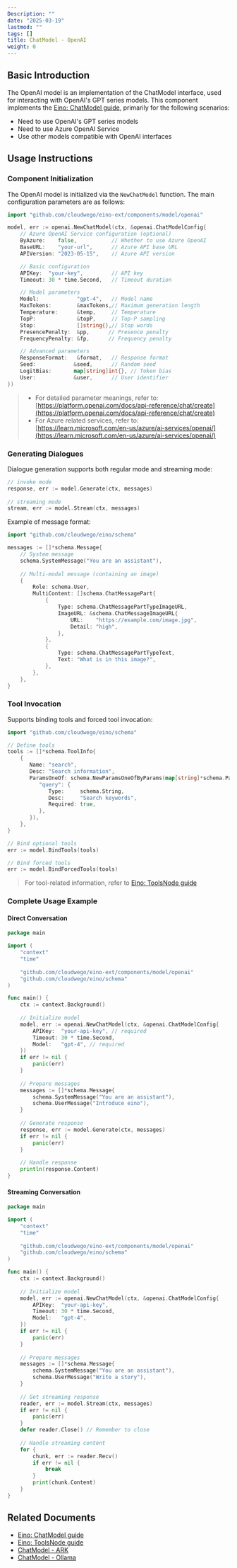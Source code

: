 ```yaml
---
Description: ""
date: "2025-03-19"
lastmod: ""
tags: []
title: ChatModel - OpenAI
weight: 0
---
```


## **Basic Introduction**

The OpenAI model is an implementation of the ChatModel interface, used for interacting with OpenAI's GPT series models. This component implements the [Eino: ChatModel guide](/docs/eino/core_modules/components/chat_model_guide), primarily for the following scenarios:

- Need to use OpenAI's GPT series models
- Need to use Azure OpenAI Service
- Use other models compatible with OpenAI interfaces

## **Usage Instructions**

### **Component Initialization**

The OpenAI model is initialized via the `NewChatModel` function. The main configuration parameters are as follows:

```go
import "github.com/cloudwego/eino-ext/components/model/openai"

model, err := openai.NewChatModel(ctx, &openai.ChatModelConfig{
    // Azure OpenAI Service configuration (optional)
    ByAzure:    false,           // Whether to use Azure OpenAI
    BaseURL:    "your-url",      // Azure API base URL
    APIVersion: "2023-05-15",    // Azure API version

    // Basic configuration
    APIKey:  "your-key",         // API key
    Timeout: 30 * time.Second,   // Timeout duration

    // Model parameters
    Model:            "gpt-4",   // Model name
    MaxTokens:        &maxTokens,// Maximum generation length
    Temperature:      &temp,     // Temperature
    TopP:             &topP,     // Top-P sampling
    Stop:             []string{},// Stop words
    PresencePenalty:  &pp,      // Presence penalty
    FrequencyPenalty: &fp,      // Frequency penalty

    // Advanced parameters
    ResponseFormat:   &format,   // Response format
    Seed:            &seed,      // Random seed
    LogitBias:       map[string]int{}, // Token bias
    User:            &user,      // User identifier
})
```

> - For detailed parameter meanings, refer to: [https://platform.openai.com/docs/api-reference/chat/create](https://platform.openai.com/docs/api-reference/chat/create)
> - For Azure related services, refer to: [https://learn.microsoft.com/en-us/azure/ai-services/openai/](https://learn.microsoft.com/en-us/azure/ai-services/openai/)

### **Generating Dialogues**

Dialogue generation supports both regular mode and streaming mode:

```go
// invoke mode
response, err := model.Generate(ctx, messages)
    
// streaming mode
stream, err := model.Stream(ctx, messages)
```

Example of message format:

```go
import "github.com/cloudwego/eino/schema"

messages := []*schema.Message{
    // System message
    schema.SystemMessage("You are an assistant"),
    
    // Multi-modal message (containing an image)
    {
        Role: schema.User,
        MultiContent: []schema.ChatMessagePart{
            {
                Type: schema.ChatMessagePartTypeImageURL,
                ImageURL: &schema.ChatMessageImageURL{
                    URL:    "https://example.com/image.jpg",
                    Detail: "high",
                },
            },
            {
                Type: schema.ChatMessagePartTypeText,
                Text: "What is in this image?",
            },
        },
    },
}
```

### **Tool Invocation**

Supports binding tools and forced tool invocation:

```go
import "github.com/cloudwego/eino/schema"

// Define tools
tools := []*schema.ToolInfo{
    {
       Name: "search",
       Desc: "Search information",
       ParamsOneOf: schema.NewParamsOneOfByParams(map[string]*schema.ParameterInfo{
          "query": {
             Type:     schema.String,
             Desc:     "Search keywords",
             Required: true,
          },
       }),
    },
}

// Bind optional tools
err := model.BindTools(tools)

// Bind forced tools
err := model.BindForcedTools(tools)
```

> For tool-related information, refer to [Eino: ToolsNode guide](/docs/eino/core_modules/components/tools_node_guide)

### **Complete Usage Example**

#### **Direct Conversation**

```go
package main

import (
    "context"
    "time"
    
    "github.com/cloudwego/eino-ext/components/model/openai"
    "github.com/cloudwego/eino/schema"
)

func main() {
    ctx := context.Background()
    
    // Initialize model
    model, err := openai.NewChatModel(ctx, &openai.ChatModelConfig{
        APIKey:  "your-api-key", // required
        Timeout: 30 * time.Second,
        Model:   "gpt-4", // required
    })
    if err != nil {
        panic(err)
    }
    
    // Prepare messages
    messages := []*schema.Message{
        schema.SystemMessage("You are an assistant"),
        schema.UserMessage("Introduce eino"),
    }
    
    // Generate response
    response, err := model.Generate(ctx, messages)
    if err != nil {
        panic(err)
    }
    
    // Handle response
    println(response.Content)
}
```

#### **Streaming Conversation**

```go
package main

import (
    "context"
    "time"
    
    "github.com/cloudwego/eino-ext/components/model/openai"
    "github.com/cloudwego/eino/schema"
)

func main() {
    ctx := context.Background()
    
    // Initialize model
    model, err := openai.NewChatModel(ctx, &openai.ChatModelConfig{
        APIKey:  "your-api-key",
        Timeout: 30 * time.Second,
        Model:   "gpt-4",
    })
    if err != nil {
        panic(err)
    }
    
    // Prepare messages
    messages := []*schema.Message{
        schema.SystemMessage("You are an assistant"),
        schema.UserMessage("Write a story"),
    }
    
    // Get streaming response
    reader, err := model.Stream(ctx, messages)
    if err != nil {
        panic(err)
    }
    defer reader.Close() // Remember to close
    
    // Handle streaming content
    for {
        chunk, err := reader.Recv()
        if err != nil {
            break
        }
        print(chunk.Content)
    }
}
```

## **Related Documents**

- [Eino: ChatModel guide](/docs/eino/core_modules/components/chat_model_guide)
- [Eino: ToolsNode guide](/docs/eino/core_modules/components/tools_node_guide)
- [ChatModel - ARK](/docs/eino/ecosystem/chat_model/chat_model_ark)
- [ChatModel - Ollama](/docs/eino/ecosystem/chat_model/chat_model_ollama)
